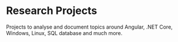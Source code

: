 # Research Projects
Projects to analyse and document topics around Angular, .NET Core, Windows, Linux, SQL database and much more.
